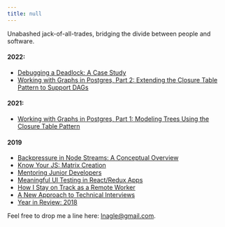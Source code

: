 ```yaml
---
title: null
---
```


Unabashed jack-of-all-trades, bridging the divide between people and software.

#### 2022:
- [Debugging a Deadlock: A Case Study](debugging-a-deadlock.md)
- [Working with Graphs in Postgres, Part 2: Extending the Closure Table Pattern to Support DAGs](extended-closure-table-pattern.md)

#### 2021:
- [Working with Graphs in Postgres, Part 1: Modeling Trees Using the Closure Table Pattern](closure-table-pattern.md)

#### 2019
- [Backpressure in Node Streams: A Conceptual Overview](backpressure-in-node-streams.md)
- [Know Your JS: Matrix Creation](know-your-js-matrix-creation.md)
- [Mentoring Junior Developers](mentoring-junior-devs.md)
- [Meaningful UI Testing in React/Redux Apps](meaningful-ui-testing-react-redux.md)
- [How I Stay on Track as a Remote Worker](productive-remote-work.md)
- [A New Approach to Technical Interviews](new-tech-interview-approach.md)
- [Year in Review: 2018](year-in-review-2018.md)

Feel free to drop me a line here: lnagle@gmail.com.

